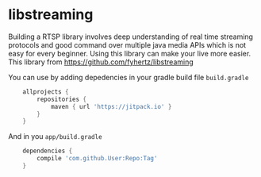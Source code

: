 # libstreaming

Building a RTSP library involves deep understanding of real time streaming protocols and good command over multiple java media APIs which is not easy for every beginner. 
Using this library can make your live more easier. This library from https://github.com/fyhertz/libstreaming


You can use by adding depedencies in your gradle build file `build.gradle`

```gradle
	allprojects {
		repositories {
			maven { url 'https://jitpack.io' }
		}
	}
```

And in you `app/build.gradle`
```gradle
	dependencies {
		compile 'com.github.User:Repo:Tag'
	}
  ```
